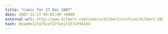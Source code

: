 ```yaml
---
title: "Comic for 27 Dec 2007"
date: 2007-12-27 05:01:00 +0000
external-url: http://www.dilbert.com/comics/dilbert/archive/dilbert-20071227.html
hash: 8eae9e117a75ce7277ee1f257af94154
---
```



